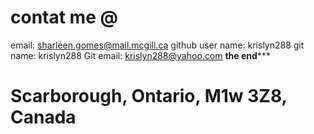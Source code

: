 # contat me @
email: sharleen.gomes@mail.mcgill.ca
github user name: krislyn288
git name: krislyn288
Git email: krislyn288@yahoo.com
**************the end*****************
# Scarborough, Ontario, M1w 3Z8, Canada


